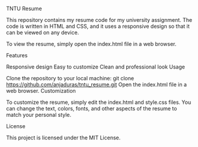 TNTU Resume

This repository contains my resume code for my university assignment. The code is written in HTML and CSS, and it uses a responsive design so that it can be viewed on any device.

To view the resume, simply open the index.html file in a web browser.

Features

Responsive design
Easy to customize
Clean and professional look
Usage

Clone the repository to your local machine:
git clone https://github.com/anjaduras/tntu_resume.git
Open the index.html file in a web browser.
Customization

To customize the resume, simply edit the index.html and style.css files. You can change the text, colors, fonts, and other aspects of the resume to match your personal style.

License

This project is licensed under the MIT License.
